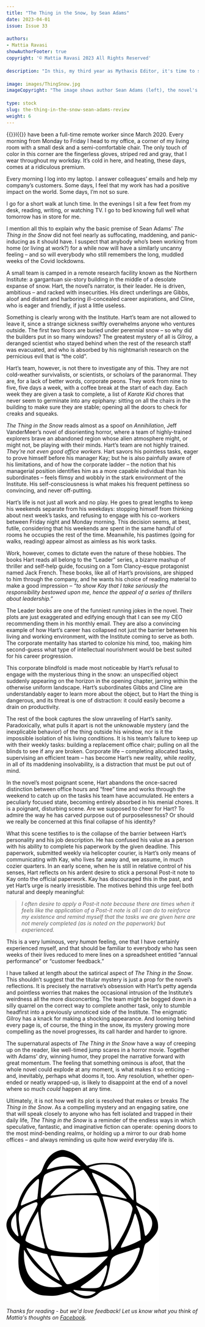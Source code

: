 ```yaml
---
title: "The Thing in the Snow, by Sean Adams"
date: 2023-04-01
issue: Issue 33

authors:
- Mattia Ravasi
showAuthorFooter: true
copyright: '© Mattia Ravasi 2023 All Rights Reserved'

description: "In this, my third year as Mythaxis Editor, it's time to shake things up around here with the first of two more-or-less non-fiction features. In his guise as 'The Bookchemist', Mattia Ravasi has been vlogging about long-form fiction for almost eight years, and I'm delighted to have him here reviewing contemporary speculative fiction. So, without further ado…"

image: images/ThingSnow.jpg
imageCopyright: "The image shows author Sean Adams (left), the novel's cover art (by Shutterstock/Olya Detry), and reviewer Mattia Ravasi (right)."

type: stock
slug: the-thing-in-the-snow-sean-adams-review
weight: 6
---
```


{{<glyph>}}I{{</glyph>}} have been a full-time remote worker since March 2020. Every morning from Monday to Friday I head to my office, a corner of my living room with a small desk and a semi-comfortable chair. The only touch of color in this corner are the fingerless gloves, striped red and gray, that I wear throughout my workday. It’s cold in here, and heating, these days, comes at a ridiculous premium.

Every morning I log into my laptop. I answer colleagues’ emails and help my company’s customers. Some days, I feel that my work has had a positive impact on the world. Some days, I’m not so sure.

I go for a short walk at lunch time. In the evenings I sit a few feet from my desk, reading, writing, or watching TV. I go to bed knowing full well what tomorrow has in store for me.

I mention all this to explain why the basic premise of Sean Adams’ *The Thing in the Snow* did not feel nearly as suffocating, maddening, and panic-inducing as it should have. I suspect that anybody who’s been working from home (or living at work?) for a while now will have a similarly uncanny feeling – and so will everybody who still remembers the long, muddled weeks of the Covid lockdowns.

A small team is camped in a remote research facility known as the Northern Institute: a gargantuan six-story building in the middle of a desolate expanse of snow. Hart, the novel’s narrator, is their leader. He is driven, ambitious – and racked with insecurities. His direct underlings are Gibbs, aloof and distant and harboring ill-concealed career aspirations, and Cline, who is eager and friendly, if just a little useless.

Something is clearly wrong with the Institute. Hart’s team are not allowed to leave it, since a strange sickness swiftly overwhelms anyone who ventures outside. The first two floors are buried under perennial snow – so why did the builders put in so many windows? The greatest mystery of all is Gilroy, a deranged scientist who stayed behind when the rest of the research staff was evacuated, and who is absorbed by his nightmarish research on the pernicious evil that is “the cold”.

Hart’s team, however, is not there to investigate any of this. They are not cold-weather survivalists, or scientists, or scholars of the paranormal. They are, for a lack of better words, corporate peons. They work from nine to five, five days a week, with a coffee break at the start of each day. Each week they are given a task to complete, a list of *Karate Kid* chores that never seem to germinate into any epiphany: sitting on all the chairs in the building to make sure they are stable; opening all the doors to check for creaks and squeaks.

*The Thing in the Snow* reads almost as a spoof on *Annihilation*, Jeff VanderMeer’s novel of disorienting horror, where a team of highly-trained explorers brave an abandoned region whose alien atmosphere might, or might not, be playing with their minds. Hart’s team are not highly trained. *They’re not even good office workers*. Hart savors his pointless tasks, eager to prove himself before his manager Kay; but he is also painfully aware of his limitations, and of how the corporate ladder – the notion that his managerial position identifies him as a more capable individual than his subordinates – feels flimsy and wobbly in the stark environment of the Institute. His self-consciousness is what makes his frequent pettiness so convincing, and never off-putting.

Hart’s life is not just all work and no play. He goes to great lengths to keep his weekends separate from his weekdays: stopping himself from thinking about next week’s tasks, and refusing to engage with his co-workers between Friday night and Monday morning. This decision seems, at best, futile, considering that his weekends are spent in the same handful of rooms he occupies the rest of the time. Meanwhile, his pastimes (going for walks, reading) appear almost as aimless as his work tasks.

Work, however, comes to dictate even the nature of these hobbies. The books Hart reads all belong to the “Leader” series, a bizarre mashup of thriller and self-help guide, focusing on a Tom Clancy-esque protagonist named Jack French. These books, like all of Hart’s provisions, are shipped to him through the company, and he wants his choice of reading material to make a good impression – *“to show Kay that I take seriously the responsibility bestowed upon me, hence the appeal of a series of thrillers about leadership.”*

The Leader books are one of the funniest running jokes in the novel. Their plots are just exaggerated and edifying enough that I can see my CEO recommending them in his monthly email. They are also a convincing example of how Hart’s career has collapsed not just the barrier between his living and working environment, with the Institute coming to serve as both. The corporate mentality has started to colonize his mind, too, making him second-guess what type of intellectual nourishment would be best suited for his career progression.

This corporate blindfold is made most noticeable by Hart’s refusal to engage with the mysterious thing in the snow: an unspecified object suddenly appearing on the horizon in the opening chapter, jarring within the otherwise uniform landscape. Hart’s subordinates Gibbs and Cline are understandably eager to learn more about the object, but to Hart the thing is dangerous, and its threat is one of distraction: it could easily become a drain on productivity.

The rest of the book captures the slow unraveling of Hart’s sanity. Paradoxically, what pulls it apart is not the unknowable mystery (and the inexplicable behavior) of the thing outside his window, nor is it the impossible isolation of his living conditions. It is his team’s failure to keep up with their weekly tasks: building a replacement office chair; pulling on all the blinds to see if any are broken. Corporate life – completing allocated tasks, supervising an efficient team – has become Hart’s new reality, while *reality*, in all of its maddening insolvability, is a distraction that must be put out of mind.

In the novel’s most poignant scene, Hart abandons the once-sacred distinction between office hours and “free” time and works through the weekend to catch up on the tasks his team have accumulated. He enters a peculiarly focused state, becoming entirely absorbed in his menial chores. It is a poignant, disturbing scene. Are we supposed to cheer for Hart? To admire the way he has carved purpose out of purposelessness? Or should we really be concerned at this final collapse of his identity? 

What this scene testifies to is the collapse of the barrier between Hart’s personality and his job description. He has confused his value as a person with his ability to complete his paperwork by the given deadline. This paperwork, submitted weekly via helicopter courier, is Hart’s only means of communicating with Kay, who lives far away and, we assume, in much cozier quarters. In an early scene, when he is still in relative control of his senses, Hart reflects on his ardent desire to stick a personal Post-it note to Kay onto the official paperwork. Kay has discouraged this in the past, and yet Hart’s urge is nearly irresistible. The motives behind this urge feel both natural and deeply meaningful:

> *I often desire to apply a Post-it note because there are times when it feels like the application of a Post-it note is all I can do to reinforce my existence and remind myself that the tasks we are given here are not merely completed (as is noted on the paperwork) but experienced.*

This is a very luminous, very *human* feeling, one that I have certainly experienced myself, and that should be familiar to everybody who has seen weeks of their lives reduced to mere lines on a spreadsheet entitled “annual performance” or “customer feedback.”

I have talked at length about the satirical aspect of *The Thing in the Snow*. This shouldn’t suggest that the titular mystery is just a prop for the novel’s reflections. It is precisely the narrative’s obsession with Hart’s petty agenda and pointless worries that makes the occasional intrusion of the Institute’s weirdness all the more disconcerting. The team might be bogged down in a silly quarrel on the correct way to complete another task, only to stumble headfirst into a previously unnoticed side of the Institute. The enigmatic Gilroy has a knack for making a shocking appearance. And looming behind every page is, of course, the thing in the snow, its mystery growing more compelling as the novel progresses, its call harder and harder to ignore.

The supernatural aspects of *The Thing in the Snow* have a way of creeping up on the reader, like well-timed jump scares in a horror movie. Together with Adams’ dry, winning humor, they propel the narrative forward with great momentum. The feeling that something ominous is afoot, that the whole novel could explode at any moment, is what makes it so enticing – and, inevitably, perhaps what dooms it, too. Any resolution, whether open-ended or neatly wrapped-up, is likely to disappoint at the end of a novel where so much *could* happen at any time.

Ultimately, it is not how well its plot is resolved that makes or breaks *The Thing in the Snow*. As a compelling mystery and an engaging satire, one that will speak closely to anyone who has felt isolated and trapped in their daily life, *The Thing in the Snow* is a reminder of the endless ways in which speculative, fantastic, and imaginative fiction can operate: opening doors to the most mind-bending realms, or holding up a mirror to our drab home offices – and always reminding us quite how *weird* everyday life is.

![Orbit-lrg](images/Orbit.svg)

*Thanks for reading - but we'd love feedback! Let us know what you think of Mattia's thoughts on [Facebook](https://www.facebook.com/MythaxisMagazine/posts/744234841042838).*
